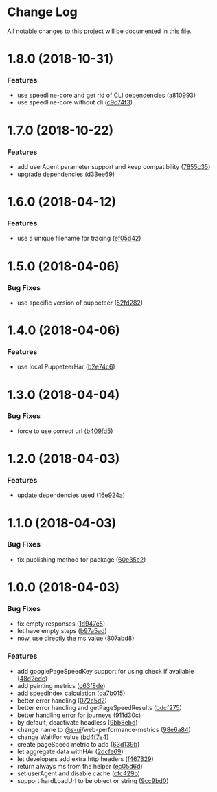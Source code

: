 # Change Log

All notable changes to this project will be documented in this file.

<a name="1.8.0"></a>
# 1.8.0 (2018-10-31)


### Features

* use speedline-core and get rid of CLI dependencies ([a810993](https://github.com/SUI-Components/sokutei/commit/a810993))
* use speedline-core without cli ([c9c74f3](https://github.com/SUI-Components/sokutei/commit/c9c74f3))



<a name="1.7.0"></a>
# 1.7.0 (2018-10-22)


### Features

* add userAgent parameter support and keep compatibility ([7855c35](https://github.com/SUI-Components/sokutei/commit/7855c35))
* upgrade dependencies ([d33ee69](https://github.com/SUI-Components/sokutei/commit/d33ee69))



<a name="1.6.0"></a>
# 1.6.0 (2018-04-12)


### Features

* use a unique filename for tracing ([ef05d42](https://github.com/SUI-Components/sokutei/commit/ef05d42))



<a name="1.5.0"></a>
# 1.5.0 (2018-04-06)


### Bug Fixes

* use specific version of puppeteer ([52fd282](https://github.com/SUI-Components/sokutei/commit/52fd282))



<a name="1.4.0"></a>
# 1.4.0 (2018-04-06)


### Features

* use local PuppeteerHar ([b2e74c6](https://github.com/SUI-Components/sokutei/commit/b2e74c6))



<a name="1.3.0"></a>
# 1.3.0 (2018-04-04)


### Bug Fixes

* force to use correct url ([b409fd5](https://github.com/SUI-Components/sokutei/commit/b409fd5))



<a name="1.2.0"></a>
# 1.2.0 (2018-04-03)


### Features

* update dependencies used ([16e924a](https://github.com/SUI-Components/sokutei/commit/16e924a))



<a name="1.1.0"></a>
# 1.1.0 (2018-04-03)


### Bug Fixes

* fix publishing method for package ([60e35e2](https://github.com/SUI-Components/sokutei/commit/60e35e2))



<a name="1.0.0"></a>
# 1.0.0 (2018-04-03)


### Bug Fixes

* fix empty responses ([1d947e5](https://github.com/SUI-Components/sokutei/commit/1d947e5))
* let have empty steps ([b97a5ad](https://github.com/SUI-Components/sokutei/commit/b97a5ad))
* now, use directly the ms value ([807abd8](https://github.com/SUI-Components/sokutei/commit/807abd8))


### Features

* add googlePageSpeedKey support for using check if available ([48d2ede](https://github.com/SUI-Components/sokutei/commit/48d2ede))
* add painting metrics ([c63f8de](https://github.com/SUI-Components/sokutei/commit/c63f8de))
* add speedIndex calculation ([da7b015](https://github.com/SUI-Components/sokutei/commit/da7b015))
* better error handling ([072c5d2](https://github.com/SUI-Components/sokutei/commit/072c5d2))
* better error handling and getPageSpeedResults ([bdcf275](https://github.com/SUI-Components/sokutei/commit/bdcf275))
* better handling error for journeys ([911d30c](https://github.com/SUI-Components/sokutei/commit/911d30c))
* by default, deactivate headless ([9bb8ebd](https://github.com/SUI-Components/sokutei/commit/9bb8ebd))
* change name to [@s-ui](https://github.com/s-ui)/web-performance-metrics ([98e6a84](https://github.com/SUI-Components/sokutei/commit/98e6a84))
* change WaitFor value ([bd4f7e4](https://github.com/SUI-Components/sokutei/commit/bd4f7e4))
* create pageSpeed metric to add ([63d139b](https://github.com/SUI-Components/sokutei/commit/63d139b))
* let aggregate data withHAr ([2dcfe69](https://github.com/SUI-Components/sokutei/commit/2dcfe69))
* let developers add extra http headers ([f467329](https://github.com/SUI-Components/sokutei/commit/f467329))
* return always ms from the helper ([ec05d6d](https://github.com/SUI-Components/sokutei/commit/ec05d6d))
* set userAgent and disable cache ([cfc429b](https://github.com/SUI-Components/sokutei/commit/cfc429b))
* support hardLoadUrl to be object or string ([9cc9bd0](https://github.com/SUI-Components/sokutei/commit/9cc9bd0))




